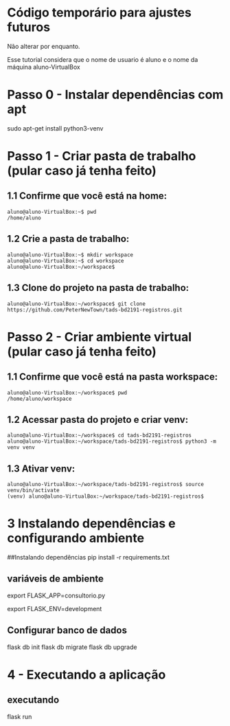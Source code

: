 # Código temporário para ajustes futuros
Não alterar por enquanto.

Esse tutorial considera que o nome de usuario é aluno e o nome da máquina aluno-VirtualBox

# Passo 0 - Instalar dependências com apt
sudo apt-get install python3-venv

# Passo 1 - Criar pasta de trabalho (pular caso já tenha feito)

## 1.1 Confirme que você está na home:
```console
aluno@aluno-VirtualBox:~$ pwd
/home/aluno
```

## 1.2 Crie a pasta de trabalho:
```console
aluno@aluno-VirtualBox:~$ mkdir workspace
aluno@aluno-VirtualBox:~$ cd workspace
aluno@aluno-VirtualBox:~/workspace$
```

## 1.3 Clone do projeto na pasta de trabalho:
```console
aluno@aluno-VirtualBox:~/workspace$ git clone https://github.com/PeterNewTown/tads-bd2191-registros.git
```

# Passo 2 - Criar ambiente virtual (pular caso já tenha feito)

## 1.1 Confirme que você está na pasta workspace:
```console
aluno@aluno-VirtualBox:~/workspace$ pwd
/home/aluno/workspace
```

## 1.2 Acessar pasta do projeto e criar venv:
```console
aluno@aluno-VirtualBox:~/workspace$ cd tads-bd2191-registros
aluno@aluno-VirtualBox:~/workspace/tads-bd2191-registros$ python3 -m venv venv
```
## 1.3 Ativar venv:
```console
aluno@aluno-VirtualBox:~/workspace/tads-bd2191-registros$ source venv/bin/activate
(venv) aluno@aluno-VirtualBox:~/workspace/tads-bd2191-registros$
```


# 3 Instalando dependências e configurando ambiente

##Instalando dependências
pip install -r requirements.txt

## variáveis de ambiente
export FLASK_APP=consultorio.py

export FLASK_ENV=development

## Configurar banco de dados
flask db init
flask db migrate
flask db upgrade

# 4 - Executando a aplicação

## executando
flask run

